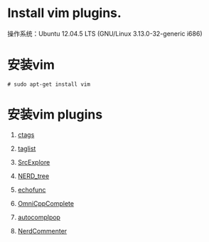 <h1> Install vim plugins. </h1>
操作系统：Ubuntu 12.04.5 LTS (GNU/Linux 3.13.0-32-generic i686)  

# 安装vim
```
# sudo apt-get install vim
```

# 安装vim plugins
1. [ctags](/it/editor/vim/ctags-install-usage#install-ctags)

2. [taglist](/it/editor/vim/taglist-install-usage#install-taglist)

3. [SrcExplore](/it/editor/vim/srcexpl-install-usage)

4. [NERD_tree](/it/editor/vim/NERD-tree)

5. [echofunc](/it/editor/vim/echofunc-install-usage#install)

6. [OmniCppComplete](/it/editor/vim/OmniCppComplete-install-usage#install)

7. [autocomplpop](/it/editor/vim/autocomplpop-install-usage#install)

8. [NerdCommenter](/it/editor/vim/NerdCommenter-install-usage#install)
